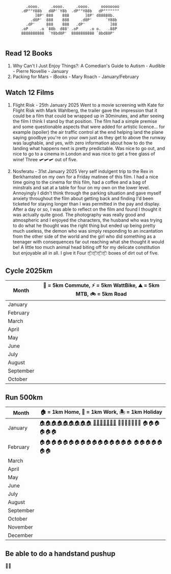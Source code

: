 

```

                                                          
         .oooo.     .oooo.     .oooo.     oooooooo        
       .dP""Y88b   d8P'`Y8b  .dP""Y88b   dP"""""""        
             ]8P' 888    888       ]8P' d88888b.          
           .d8P'  888    888     .d8P'      `Y88b         
         .dP'     888    888   .dP'           ]88         
       .oP     .o `88b  d88' .oP     .o o.   .88P         
       8888888888  `Y8bd8P'  8888888888 `8bd88P'          
                                                          

```

## Read 12 Books

1. Why Can't I Just Enjoy Things?: A Comedian's Guide to Autism - Audible - Pierre Novellie - January
2. Packing for Mars - iBooks - Mary Roach - January/February


## Watch 12 Films

1. Flight Risk - 25th January 2025
Went to a movie screening with Kate for Flight Risk with Mark Wahlberg, the trailer gave the impression that it could be a film that could be wrapped up in 30minutes, and after seeing the film I think I stand by that position.  The film had a simple premise and some questionable aspects that were added for artistic licence... for example (spoiler) the air traffic control at the end helping land the plane saying goodbye you're on your own just as they get to above the runway was laughable, and yes, with zero information about how to do the landing what happens next is pretty predictable.  Was nice to go out, and nice to go to a cinema in London and was nice to get a free glass of wine!  Three 🛩️🛩️🛩️ out of five.

2. Nosferatu - 31st January 2025
Very self indulgent trip to the Rex in Berkhamsted on my own for a Friday matinee of this film.  I had a nice time going to the cinema for this film, had a coffee and a bag of minstrals and sat at a table for four on my own on the lower level.  Annoyingly I didn't think through the parking situation and gave myself anxiety throughout the film about getting back and finding I'd been ticketed for staying longer than I was permitted in the pay and display.  After a day or so, I was able to reflect on the film and found I thought it was actually quite good.  The photography was really good and atmospheric and I enjoyed the characters, the husband who was trying to do what he thought was the right thing but ended up being pretty much useless, the demon who was simply responding to an incantation from the other side of the world and the girl who did something as a teenager with consequences far out reaching what she thought it would be!
A little too much animal head biting off for my delicate constitution but enjoyable all in all.  I give it Four 📦📦📦📦 boxes of dirt out of five.



## Cycle 2025km

| Month     | 💼 = 5km Commute, ⚡️ = 5km WattBike, ⛰️ = 5km MTB, 🚲 = 5km Road |
| --------- | ---------------------------------------------------------------- |
| January   |                                                                  |
| February  |                                                                  |
| March     |                                                                  |
| April     |                                                                  |
| May       |                                                                  |
| June      |                                                                  |
| July      |                                                                  |
| August    |                                                                  |
| September |                                                                  |
| October   |                                                                  |

## Run 500km

| Month     | 🏠 = 1km Home, 🏢 = 1km Work, 🏝️ = 1km Holiday              |
| --------- | ------------------------------------------------------------ |
| January   | [🏠🏠🏠🏠🏠🏠🏠🏠🏠](https://www.strava.com/activities/13298497896) [🏢🏢🏢🏢🏢🏢🏢](https://www.strava.com/activities/13352652748) 🏢🏢🏢🏢🏢🏢🏢 🏠🏠🏠🏠🏠🏠 |
| February  | 🏠🏠🏠🏠🏠🏠🏠🏠🏠🏠🏠🏠🏠🏠🏠🏠 🏠🏠🏠🏠🏠🏠🏠              |
| March     |                                                              |
| April     |                                                              |
| May       |                                                              |
| June      |                                                              |
| July      |                                                              |
| August    |                                                              |
| September |                                                              |
| October   |                                                              |
| November  |                                                              |
| December  |                                                              |

## Be able to do a handstand pushup

🤷‍♂️
